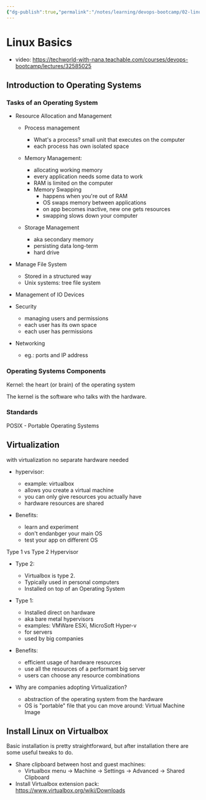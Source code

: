 ```yaml
---
{"dg-publish":true,"permalink":"/notes/learning/devops-bootcamp/02-linux-basics/","dgHomeLink":true,"dgPassFrontmatter":false,"dgShowBacklinks":true,"dgShowLocalGraph":false}
---
```


# Linux Basics

- video: <https://techworld-with-nana.teachable.com/courses/devops-bootcamp/lectures/32585025>

## Introduction to Operating Systems

### Tasks of an Operating System

- Resource Allocation and Management

    - Process management
        - What's a process? small unit that executes on the computer
        - each process has own isolated space

    - Memory Management:
        - allocating working memory
        - every application needs some data to work
        - RAM is limited on the computer
        - Memory Swapping
            - happens when you're out of RAM
            - OS swaps memory between applications
            - on app becomes inactive, new one gets resources
            - swapping slows down your computer

    - Storage Management
        - aka secondary memory
        - persisting data long-term
        - hard drive

- Manage File System
    - Stored in a structured way
    - Unix systems: tree file system

- Management of IO Devices

- Security
    - managing users and permissions
    - each user has its own space
    - each user has permissions

- Networking
    - eg.: ports and IP address


### Operating Systems Components

Kernel: the heart (or brain) of the operating system

The kernel is the software who talks with the hardware.


### Standards

POSIX - Portable Operating Systems



## Virtualization

with virtualization no separate hardware needed

- hypervisor:
    - example: virtualbox
    - allows you create a virtual machine
    - you can only give resources you actually have
    - hardware resources are shared

- Benefits:
    - learn and experiment
    - don't endanbger your main OS
    - test your app on different OS

  
Type 1 vs Type 2 Hypervisor

- Type 2:
    - Virtualbox is type 2.
    - Typically used in personal computers
    - Installed on top of an Operating System

- Type 1:
    - Installed direct on hardware
    - aka bare metal hypervisors
    - examples: VMWare ESXi, MicroSoft Hyper-v
    - for servers
    - used by big companies

- Benefits:
    - efficient usage of hardware resources
    - use all the resources of a performant big server
    - users can choose any resource combinations

- Why are companies adopting Virtualization?
    - abstraction of the operating system from the hardware
    - OS is "portable" file that you can move around: Virtual Machine Image


## Install Linux on Virtualbox

Basic installation is pretty straightforward, but after installation there are some useful tweaks to do.

- Share clipboard between host and guest machines:
    - Virtualbox menu -> Machine -> Settings -> Advanced -> Shared Clipboard
- Install Virtualbox extension pack: <https://www.virtualbox.org/wiki/Downloads>



